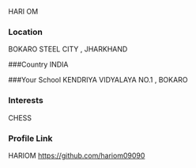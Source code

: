 HARI OM

### Location
BOKARO STEEL CITY , JHARKHAND

###Country
INDIA

###Your School
KENDRIYA VIDYALAYA NO.1 , BOKARO 

### Interests
CHESS 

### Profile Link
HARIOM https://github.com/hariom09090
